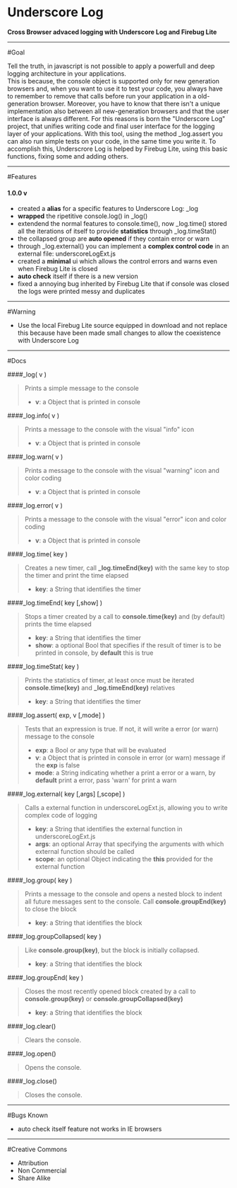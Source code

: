 Underscore Log
==============
<b>Cross Browser advaced logging with Underscore Log and Firebug Lite</b>

----------------------------------------------------------------------------

#Goal

Tell the truth, in javascript is not possible to apply a powerfull and deep logging architecture in your applications.</br>
This is because, the console object is supported only for new generation browsers and, when you want to use it to test your code, you always have to remember to remove that calls before run your application in a old-generation browser.
Moreover, you have to know that there isn't a unique implementation also between all new-generation browsers and that the user interface is always different.
For this reasons is born the "Underscore Log" project, that unifies writing code and final user interface for the logging layer of your applications.
With this tool, using the method _log.assert you can also run simple tests on your code, in the same time you write it. 
To accomplish this, Underscrore Log is helped by Firebug Lite, using this basic functions, fixing some and adding others.

----------------------------------------------------------------------------

#Features

#### 1.0.0 v
<ul>
<li>created a <b>alias</b> for a specific features to Underscore Log: _log</li>
<li><b>wrapped</b> the ripetitive console.log() in _log()</li>
<li>extendend the normal features to console.time(), now _log.time() stored all the iterations of itself to provide <b>statistics</b> through _log.timeStat()</li>
<li>the collapsed group are <b>auto opened</b> if they contain error or warn</li>
<li>through _log.external() you can implement a <b>complex control code</b> in an external file: underscoreLogExt.js</li>
<li>created a <b>minimal</b> ui which allows the control errors and warns even when Firebug Lite is closed</li>
<li><b>auto check</b> itself if there is a new version</li>
<li>fixed a annoying bug inherited by Firebug Lite that if console was closed the logs were printed messy and duplicates</li>
</ul>

----------------------------------------------------------------------------

#Warning

<ul>
<li> Use the local Firebug Lite source equipped in download and not replace this because have been made small changes to allow the coexistence with Underscore Log</li>
</ul>

----------------------------------------------------------------------------

#Docs

####_log( v )
> Prints a simple message to the console
> <ul>
> <li><b>v</b>: a Object that is printed in console</li>
> </ul>

####_log.info( v )
> Prints a message to the console with the visual "info" icon
> <ul>
> <li><b>v</b>: a Object that is printed in console</li>
> </ul>

####_log.warn( v )
> Prints a message to the console with the visual "warning" icon and color coding
> <ul>
> <li><b>v</b>: a Object that is printed in console</li>
> </ul>

####_log.error( v )
> Prints a message to the console with the visual "error" icon and color coding
> <ul>
> <li><b>v</b>: a Object that is printed in console</li>
> </ul>

####_log.time( key )
> Creates a new timer, call <b>_log.timeEnd(key)</b> with the same key to stop the timer and print the time elapsed
> <ul>
> <li><b>key</b>: a String that identifies the timer</li>
> </ul>

####_log.timeEnd( key [,show] )
> Stops a timer created by a call to <b>console.time(key)</b> and (by default) prints the time elapsed
> <ul>
> <li><b>key</b>: a String that identifies the timer</li>
> <li><b>show</b>: a optional Bool that specifies if the result of timer is to be printed in console, by <b>default</b> this is true</li>
> </ul>

####_log.timeStat( key )
> Prints the statistics of timer, at least once must be iterated <b>console.time(key)</b> and <b>_log.timeEnd(key)</b> relatives
> <ul>
> <li><b>key</b>: a String that identifies the timer</li>
> </ul>

####_log.assert( exp, v [,mode] )
> Tests that an expression is true. If not, it will write a error (or warn) message to the console
> <ul>
> <li><b>exp</b>: a Bool or any type that will be evaluated</li>
> <li><b>v</b>: a Object that is printed in console in error (or warn) message if the <b>exp</b> is false</li>
> <li><b>mode</b>: a String indicating whether a print a error or a warn, by <b>default</b> print a error, pass 'warn' for print a warn</li>
> </ul>

####_log.external( key [,args] [,scope] )
> Calls a external function in underscoreLogExt.js, allowing you to write complex code of logging
> <ul>
> <li><b>key</b>: a String that identifies the external function in underscoreLogExt.js</li>
> <li><b>args</b>: an optional Array that specifying the arguments with which external function should be called</li>
> <li><b>scope</b>: an optional Object indicating the <b>this</b> provided for the external function</li>
> </ul>

####_log.group( key )
> Prints a message to the console and opens a nested block to indent all future messages sent to the console. Call <b>console.groupEnd(key)</b> to close the block
> <ul>
> <li><b>key</b>: a String that identifies the block</li>
> </ul>

####_log.groupCollapsed( key )
> Like <b>console.group(key)</b>, but the block is initially collapsed.
> <ul>
> <li><b>key</b>: a String that identifies the block</li>
> </ul>

####_log.groupEnd( key )
> Closes the most recently opened block created by a call to <b>console.group(key)</b> or <b>console.groupCollapsed(key)</b>
> <ul>
> <li><b>key</b>: a String that identifies the block</li>
> </ul>

####_log.clear()
> Clears the console.

####_log.open()
> Opens the console.

####_log.close()
> Closes the console.

----------------------------------------------------------------------------

#Bugs Known

<ul>
<li>auto check itself feature not works in IE browsers</li>
</ul>

----------------------------------------------------------------------------

#Creative Commons

<ul>
<li>Attribution</li>
<li>Non Commercial</li>
<li>Share Alike</li>
</ul>